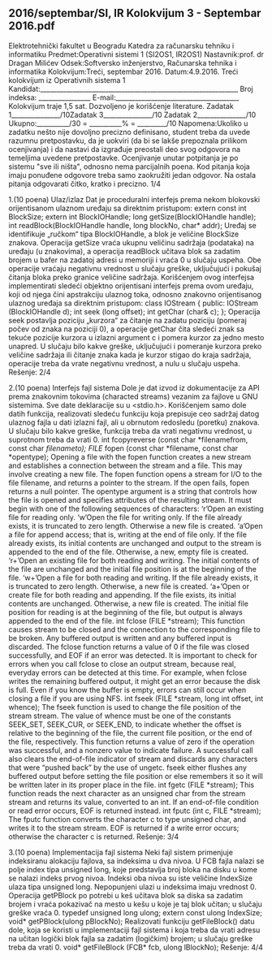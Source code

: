 2016/septembar/SI, IR Kolokvijum 3 - Septembar 2016.pdf
--------------------------------------------------------------------------------


Elektrotehnički fakultet u Beogradu
Katedra za računarsku tehniku i informatiku
Predmet:Operativni sistemi 1 (SI2OS1, IR2OS1)
Nastavnik:prof. dr Dragan Milićev
Odsek:Softversko inženjerstvo, Računarska tehnika i informatika
Kolokvijum:Treći, septembar 2016.
Datum:4.9.2016.
Treći kolokvijum iz Operativnih sistema 1
Kandidat:_____________________________________________________________
Broj indeksa: ________________  E-mail:______________________________________
Kolokvijum traje 1,5 sat. Dozvoljeno je korišćenje literature.
Zadatak 1_______________/10Zadatak 3_______________/10
Zadatak 2_______________/10
Ukupno:__________/30 = __________% = _________/10
Napomena:Ukoliko u zadatku nešto nije dovoljno precizno definisano, student treba da
uvede razumnu pretpostavku, da je uokviri (da bi se lakše prepoznala prilikom ocenjivanja) i
da  nastavi  da  izgrađuje  preostali  deo  svog  odgovora  na  temeljima  uvedene  pretpostavke.
Ocenjivanje unutar potpitanja je po sistemu "sve ili ništa", odnosno nema parcijalnih poena.
Kod pitanja koja imaju ponuđene odgovore treba samo zaokružiti jedan odgovor. Na ostala
pitanja odgovarati čitko, kratko i precizno.
1/4

1.(10 poena) Ulaz/izlaz
Dat  je  proceduralni  interfejs  prema  nekom  blokovski  orijentisanom  ulaznom  uređaju  sa
direktnim pristupom:
extern const int BlockSize;
extern int BlockIOHandle;
long getSize(BlockIOHandle handle);
int readBlock(BlockIOHandle handle, long blockNo, char* addr);
Uređaj se identifikuje „ručkom“ tipa BlockIOHandle, a blok je veličine BlockSize znakova.
Operacija getSize vraća ukupnu veličinu sadržaja (podataka) na uređaju (u znakovima), a
operacija readBlock učitava blok sa zadatim brojem u bafer na zadatoj adresi u memoriji i
vraća  0  u  slučaju  uspeha.  Obe  operacije  vraćaju  negativnu  vrednost  u  slučaju  greške,
uključujući i pokušaj čitanja bloka preko granice veličine sadržaja.
Korišćenjem  ovog  interfejsa  implementirati  sledeći  objektno  orijentisani  interfejs  prema
ovom uređaju, koji od njega čini apstrakciju ulaznog toka, odnosno znakovno orijentisanog
ulaznog uređaja sa direktnim pristupom:
class IOStream {
public:
  IOStream (BlockIOHandle d);
  int seek (long offset);
  int getChar (char& c);
};
Operacija seek postavlja poziciju „kurzora“ za čitanje na zadatu poziciju (pomeraj počev od
znaka na poziciji 0), a operacije getChar čita sledeći znak sa tekuće pozicije kurzora u izlazni
argument c i pomera kurzor za jedno mesto unapred. U slučaju bilo kakve greške, uključujući
i pomeranje kurzora preko veličine sadržaja ili čitanje znaka kada je kurzor stigao do kraja
sadržaja, operacije treba da vrate negativnu vrednost, a nulu u slučaju uspeha.
Rešenje:
2/4

2.(10 poena) Interfejs fajl sistema
Dole je dat izvod iz dokumentacije za API prema znakovnim tokovima (characted  streams)
vezanim za fajlove u GNU sistemima. Sve date deklaracije su u <stdio.h>. Korišćenjem
samo  dole  datih  funkcija,  realizovati  sledeću  funkciju  koja prepisuje  ceo  sadržaj  datog
ulaznog fajla u dati izlazni fajl, ali u obrnutom redosledu (poretku) znakova. U slučaju bilo
kakve greške, funkcija treba da vrati negativnu vrednost, u suprotnom treba da vrati 0.
int fcopyreverse (const char *filenamefrom, const char *filenameto);
FILE* fopen (const char *filename, const char *opentype);
Opening a file with the fopen function creates a new stream and establishes a connection between the stream
and  a  file.  This  may  involve  creating  a  new  file.  The fopen  function  opens  a  stream  for  I/O  to  the  file
filename, and returns a pointer to the stream. If the open fails, fopen returns a null pointer. The opentype
argument is a string that controls how the file is opened and specifies attributes of the resulting stream. It must
begin with one of the following sequences of characters:
‘r’Open an existing file for reading only.
‘w’Open the file for writing only. If the file already exists, it is truncated to zero length. Otherwise a new
file is created.
‘a’Open a file for append access; that is, writing at the end of file only. If the file already exists, its initial
contents are unchanged and output to the stream is appended to the end of the file. Otherwise, a new, empty file
is created.
‘r+’Open an existing file for both reading and writing. The initial contents of the file are unchanged and the
initial file position is at the beginning of the file.
‘w+’Open  a  file  for  both  reading  and  writing.  If  the  file  already  exists,  it  is  truncated  to  zero  length.
Otherwise, a new file is created.
‘a+’Open or create file for both reading and appending. If the file exists, its initial contents are unchanged.
Otherwise, a new file is created. The initial file position for reading is at the beginning of the file, but output is
always appended to the end of the file.
int fclose (FILE *stream);
This  function  causes stream  to  be  closed  and  the  connection  to  the  corresponding  file  to  be  broken.  Any
buffered output is written and any buffered input is discarded. The fclose function returns a value of 0 if the
file was closed successfully, and EOF if an error was detected. It is important to check for errors when you call
fclose  to  close  an  output  stream,  because  real,  everyday  errors  can  be  detected  at  this  time.  For  example,
when fclose writes  the  remaining  buffered  output,  it  might  get  an  error  because  the  disk  is  full.  Even  if  you
know the buffer is empty, errors can still occur when closing a file if you are using NFS.
int fseek (FILE *stream, long int offset, int whence);
The fseek  function  is  used  to  change  the  file  position  of  the  stream stream.  The  value  of whence must be
one of the constants SEEK_SET, SEEK_CUR, or SEEK_END, to indicate whether the offset is relative to the
beginning of the file, the current file position, or the end of the file, respectively.  This function returns a value of
zero  if  the  operation  was  successful,  and  a  nonzero  value  to  indicate  failure.  A  successful  call  also  clears  the
end-of-file  indicator  of  stream  and  discards  any  characters  that  were  “pushed  back”  by  the  use  of ungetc.
fseek either flushes any buffered output before setting the file position or else remembers it so it will be written
later in its proper place in the file.
int fgetc (FILE *stream);
This function reads the next character as an unsigned char from the stream stream and returns its value,
converted to an int. If an end-of-file condition or read error occurs, EOF is returned instead.
int fputc (int c, FILE *stream);
The fputc  function  converts  the  character c  to  type unsigned char,  and  writes  it  to  the stream stream.
EOF is returned if a write error occurs; otherwise the character c is returned.
Rešenje:
3/4

3.(10 poena) Implementacija fajl sistema
Neki fajl sistem primenjuje indeksiranu alokaciju fajlova, sa indeksima u dva nivoa. U FCB
fajla nalazi se polje index tipa unsigned long, koje predstavlja broj bloka na disku u kome
se  nalazi  indeks  prvog  nivoa.  Indeksi  oba  nivoa  su  iste  veličine IndexSize  ulaza  tipa
unsigned long. Nepopunjeni ulazi u indeksima imaju vrednost 0. Operacija getPBlock po
potrebi u keš učitava blok sa diska sa zadatim brojem i vraća pokazivač na mesto u kešu u
koje je taj blok učitan; u slučaju greške vraća 0.
typedef unsigned long ulong;
extern const ulong IndexSize;
void* getPBlock(ulong pBlockNo);
Realizovati funkciju getFileBlock() datu dole, koja se koristi u implementaciji fajl sistema
i koja treba da vrati adresu na učitan logički blok fajla sa zadatim (logičkim) brojem; u slučaju
greške treba da vrati 0.
void* getFileBlock (FCB* fcb, ulong lBlockNo);
Rešenje:
4/4
